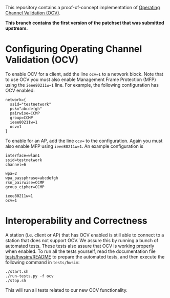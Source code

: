 This repository contains a proof-of-concept implementation of [Operating Channel Validation (OCV)](https://papers.mathyvanhoef.com/wisec2018.pdf).

**This branch contains the first version of the patchset that was submitted upstream.**

# Configuring Operating Channel Validation (OCV)

To enable OCV for a client, add the line `ocv=1` to a network block. Note that to use OCV you must also enable Management Frame Protection (MFP) using the `ieee80211w=1` line. For example, the following configuration has OCV enabled:

    network={
      ssid="testnetwork"
      psk="abcdefgh"
      pairwise=CCMP
      group=CCMP
      ieee80211w=1
      ocv=1
    }

To enable for an AP, add the line `ocv=` to the configuration. Again you must also enable MFP using `ieee80211w=1`. An example configuration is

    interface=wlan1
    ssid=testnetwork
    channel=6

    wpa=2
    wpa_passphrase=abcdefgh
    rsn_pairwise=CCMP
    group_cipher=CCMP

    ieee80211w=1
    ocv=1

# Interoperability and Correctness

A station (i.e. client or AP) that has OCV enabled is still able to connect to a station that does not support OCV. We assure this by running a bunch of automated tests. These tests also assure that OCV is working properly when enabled. To run all the tests yourself, read the documentation file [tests/hwsim/README](tests/hwsim/README) to prepare the automated tests, and then execute the following command in `tests/hwsim`:

    ./start.sh
    ./run-tests.py -f ocv
    ./stop.sh

This will run all tests related to our new OCV functionality.
